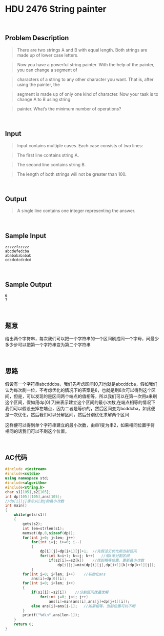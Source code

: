 # HDU 2476 String painter #

<br/>

## **Problem Description** ##
>There are two strings A and B with equal length. Both strings are made up of lower case letters.

>Now you have a powerful string painter. With the help of the painter, you can change a segment of

>characters of a string to any other character you want. That is, after using the painter, the

>segment is made up of only one kind of character. Now your task is to change A to B using string

>painter. What’s the minimum number of operations?

<br/>

## **Input** ##
>Input contains multiple cases. Each case consists of two lines:

>The first line contains string A.

>The second line contains string B.

>The length of both strings will not be greater than 100.
 
<br/>

## **Output** ##
>A single line contains one integer representing the answer.
 
<br/>

## **Sample Input** ##
	zzzzzfzzzzz
	abcdefedcba
	abababababab
	cdcdcdcdcdcd
 
<br/>

## **Sample Output** ##
	6
	7

<br/>

## **题意** ##
给出两个字符串，每次我们可以把一个字符串的一个区间刷成同一个字母，问最少多少步可以把第一个字符串变为第二个字符串

<br/>

## **思路** ##
假设有一个字符串abcddcba，我们先考虑区间[0,7]也就是abcddcba，假如我们认为每次刷一位，不考虑优化的情况下的答案是8，也就是刷8次可以得到这个区间，但是，可以发现的是区间两个端点的值相等，所以我们可以在第一次用a来刷这个区间，假如用dp[0][7]来表示建立这个区间的最小次数,在端点相等的情况下我们可以假设去掉左端点，因为二者是等价的，然后区间变为bcddcba，如此便是一次优化，然后我们可以分解区间，然后分别优化求解两个区间

这样便可以得到单个字符串建立的最小次数，由串1变为串2，如果相同位置字符相同的话我们可以不刷这个位置。

<br/>

## **AC代码** ##

```cpp
#include <iostream>
#include<cstdio>
using namespace std;
#include<algorithm>
#include<string.h>
char s1[105],s2[105];
int dp[105][105],ans[105];
//dp[i][j]表示从i到j的最小次数
int main()
{
    while(gets(s1))
    {
        gets(s2);
        int len=strlen(s1);
        memset(dp,0,sizeof(dp));
        for(int j=0; j<len; j++)
            for(int i=j; i>=0; i--)
            {
                dp[i][j]=dp[i+1][j]+1;  //先假设无优化刷当前区间
                for(int k=i+1; k<=j; k++)   //用k来分割区间
                    if(s2[i]==s2[k])    //找到相等位置，更新最小次数
                        dp[i][j]=min(dp[i][j],dp[i+1][k]+dp[k+1][j]);
            }
        for(int i=0; i<len; i++)    //初始化ans
            ans[i]=dp[0][i];
        for(int i=0; i<len; i++)
        {
            if(s1[i]!=s2[i])    //分割区间找最优解
                for(int j=0; j<i; j++)
                    ans[i]=min(ans[i],ans[j]+dp[j+1][i]);
            else ans[i]=ans[i-1];   //如果相等，当前位置可以不刷
        }
        printf("%d\n",ans[len-1]);
    }
    return 0;
}
```